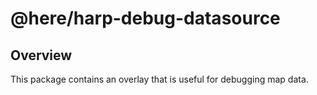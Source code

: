# @here/harp-debug-datasource

## Overview

This package contains an overlay that is useful for debugging map data.
